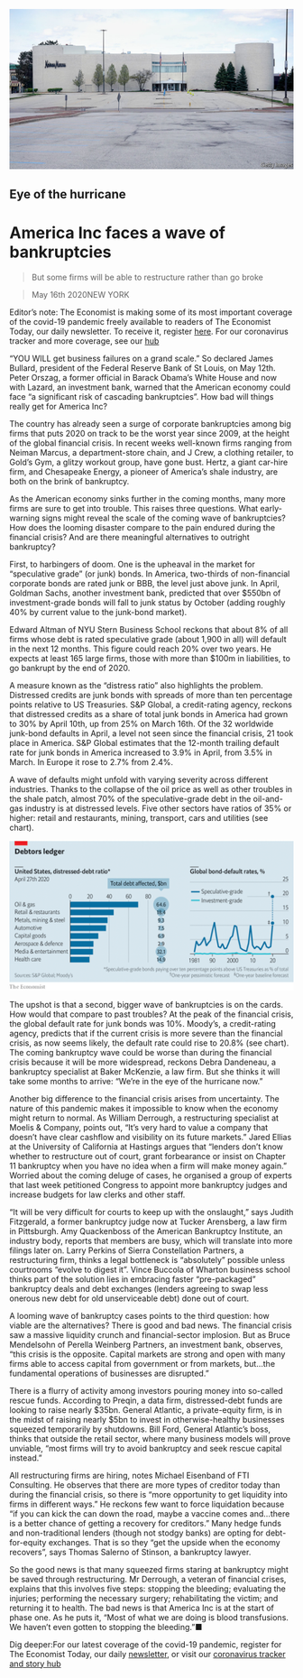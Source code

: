 ![](./images/20200516_WBP007_0.jpg)

## Eye of the hurricane

# America Inc faces a wave of bankruptcies

> But some firms will be able to restructure rather than go broke

> May 16th 2020NEW YORK

Editor’s note: The Economist is making some of its most important coverage of the covid-19 pandemic freely available to readers of The Economist Today, our daily newsletter. To receive it, register [here](https://www.economist.com//newslettersignup). For our coronavirus tracker and more coverage, see our [hub](https://www.economist.com//coronavirus)

“YOU WILL get business failures on a grand scale.” So declared James Bullard, president of the Federal Reserve Bank of St Louis, on May 12th. Peter Orszag, a former official in Barack Obama’s White House and now with Lazard, an investment bank, warned that the American economy could face “a significant risk of cascading bankruptcies”. How bad will things really get for America Inc?

The country has already seen a surge of corporate bankruptcies among big firms that puts 2020 on track to be the worst year since 2009, at the height of the global financial crisis. In recent weeks well-known firms ranging from Neiman Marcus, a department-store chain, and J Crew, a clothing retailer, to Gold’s Gym, a glitzy workout group, have gone bust. Hertz, a giant car-hire firm, and Chesapeake Energy, a pioneer of America’s shale industry, are both on the brink of bankruptcy.

As the American economy sinks further in the coming months, many more firms are sure to get into trouble. This raises three questions. What early-warning signs might reveal the scale of the coming wave of bankruptcies? How does the looming disaster compare to the pain endured during the financial crisis? And are there meaningful alternatives to outright bankruptcy?

First, to harbingers of doom. One is the upheaval in the market for “speculative grade” (or junk) bonds. In America, two-thirds of non-financial corporate bonds are rated junk or BBB, the level just above junk. In April, Goldman Sachs, another investment bank, predicted that over $550bn of investment-grade bonds will fall to junk status by October (adding roughly 40% by current value to the junk-bond market).

Edward Altman of NYU Stern Business School reckons that about 8% of all firms whose debt is rated speculative grade (about 1,900 in all) will default in the next 12 months. This figure could reach 20% over two years. He expects at least 165 large firms, those with more than $100m in liabilities, to go bankrupt by the end of 2020.



A measure known as the “distress ratio” also highlights the problem. Distressed credits are junk bonds with spreads of more than ten percentage points relative to US Treasuries. S&P Global, a credit-rating agency, reckons that distressed credits as a share of total junk bonds in America had grown to 30% by April 10th, up from 25% on March 16th. Of the 32 worldwide junk-bond defaults in April, a level not seen since the financial crisis, 21 took place in America. S&P Global estimates that the 12-month trailing default rate for junk bonds in America increased to 3.9% in April, from 3.5% in March. In Europe it rose to 2.7% from 2.4%.

A wave of defaults might unfold with varying severity across different industries. Thanks to the collapse of the oil price as well as other troubles in the shale patch, almost 70% of the speculative-grade debt in the oil-and-gas industry is at distressed levels. Five other sectors have ratios of 35% or higher: retail and restaurants, mining, transport, cars and utilities (see chart).

![](./images/20200516_WBC599.png)

The upshot is that a second, bigger wave of bankruptcies is on the cards. How would that compare to past troubles? At the peak of the financial crisis, the global default rate for junk bonds was 10%. Moody’s, a credit-rating agency, predicts that if the current crisis is more severe than the financial crisis, as now seems likely, the default rate could rise to 20.8% (see chart). The coming bankruptcy wave could be worse than during the financial crisis because it will be more widespread, reckons Debra Dandeneau, a bankruptcy specialist at Baker McKenzie, a law firm. But she thinks it will take some months to arrive: “We’re in the eye of the hurricane now.”

Another big difference to the financial crisis arises from uncertainty. The nature of this pandemic makes it impossible to know when the economy might return to normal. As William Derrough, a restructuring specialist at Moelis & Company, points out, “It’s very hard to value a company that doesn’t have clear cashflow and visibility on its future markets.” Jared Ellias at the University of California at Hastings argues that “lenders don’t know whether to restructure out of court, grant forbearance or insist on Chapter 11 bankruptcy when you have no idea when a firm will make money again.” Worried about the coming deluge of cases, he organised a group of experts that last week petitioned Congress to appoint more bankruptcy judges and increase budgets for law clerks and other staff.

“It will be very difficult for courts to keep up with the onslaught,” says Judith Fitzgerald, a former bankruptcy judge now at Tucker Arensberg, a law firm in Pittsburgh. Amy Quackenboss of the American Bankruptcy Institute, an industry body, reports that members are busy, which will translate into more filings later on. Larry Perkins of Sierra Constellation Partners, a restructuring firm, thinks a legal bottleneck is “absolutely” possible unless courtrooms “evolve to digest it”. Vince Buccola of Wharton business school thinks part of the solution lies in embracing faster “pre-packaged” bankruptcy deals and debt exchanges (lenders agreeing to swap less onerous new debt for old unserviceable debt) done out of court.

A looming wave of bankruptcy cases points to the third question: how viable are the alternatives? There is good and bad news. The financial crisis saw a massive liquidity crunch and financial-sector implosion. But as Bruce Mendelsohn of Perella Weinberg Partners, an investment bank, observes, “this crisis is the opposite. Capital markets are strong and open with many firms able to access capital from government or from markets, but…the fundamental operations of businesses are disrupted.”

There is a flurry of activity among investors pouring money into so-called rescue funds. According to Preqin, a data firm, distressed-debt funds are looking to raise nearly $35bn. General Atlantic, a private-equity firm, is in the midst of raising nearly $5bn to invest in otherwise-healthy businesses squeezed temporarily by shutdowns. Bill Ford, General Atlantic’s boss, thinks that outside the retail sector, where many business models will prove unviable, “most firms will try to avoid bankruptcy and seek rescue capital instead.”

All restructuring firms are hiring, notes Michael Eisenband of FTI Consulting. He observes that there are more types of creditor today than during the financial crisis, so there is “more opportunity to get liquidity into firms in different ways.” He reckons few want to force liquidation because “if you can kick the can down the road, maybe a vaccine comes and…there is a better chance of getting a recovery for creditors.” Many hedge funds and non-traditional lenders (though not stodgy banks) are opting for debt-for-equity exchanges. That is so they “get the upside when the economy recovers”, says Thomas Salerno of Stinson, a bankruptcy lawyer.

So the good news is that many squeezed firms staring at bankruptcy might be saved through restructuring. Mr Derrough, a veteran of financial crises, explains that this involves five steps: stopping the bleeding; evaluating the injuries; performing the necessary surgery; rehabilitating the victim; and returning it to health. The bad news is that America Inc is at the start of phase one. As he puts it, “Most of what we are doing is blood transfusions. We haven’t even gotten to stopping the bleeding.”■

Dig deeper:For our latest coverage of the covid-19 pandemic, register for The Economist Today, our daily [newsletter](https://www.economist.com//newslettersignup), or visit our [coronavirus tracker and story hub](https://www.economist.com//coronavirus)